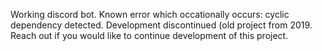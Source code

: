 Working discord bot. Known error which occationally occurs: cyclic dependency detected. Development discontinued (old project from 2019. Reach out if you would like to continue development of this project.
